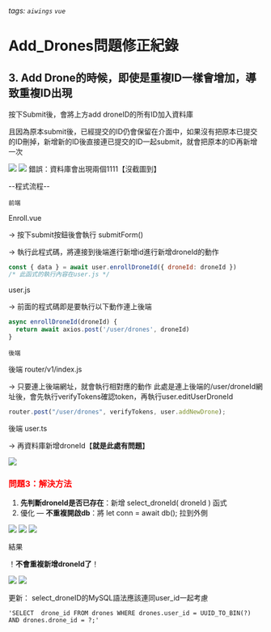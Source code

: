 ###### tags: `aiwings` `vue`
# Add_Drones問題修正紀錄

## 3. Add Drone的時候，即使是重複ID一樣會增加，導致重複ID出現

按下Submit後，會將上方add droneID的所有ID加入資料庫

且因為原本submit後，已經提交的ID仍會保留在介面中，如果沒有把原本已提交的ID刪掉，新增新的ID後直接連已提交的ID一起submit，就會把原本的ID再新增一次

![](https://i.imgur.com/AFucMqi.jpg)
![](https://i.imgur.com/J854ioW.jpg)
錯誤：資料庫會出現兩個1111【沒截圖到】

--程式流程--

`前端`

Enroll.vue

→ 按下submit按鈕後會執行 submitForm()

→ 執行此程式碼，將連接到後端進行新增id進行新增droneId的動作

```js
const { data } = await user.enrollDroneId({ droneId: droneId })
/* 此函式的執行內容在user.js */
```

user.js

→ 前面的程式碼即是要執行以下動作連上後端

```js
async enrollDroneId(droneId) {
  return await axios.post('/user/drones', droneId)
}
```

`後端`

後端 router/v1/index.js

→ 只要連上後端網址，就會執行相對應的動作
此處是連上後端的/user/droneId網址後，會先執行verifyTokens確認token，再執行user.editUserDroneId

```js
router.post("/user/drones", verifyTokens, user.addNewDrone);
```

後端 user.ts

→ 再資料庫新增droneId【**就是此處有問題**】

![](https://i.imgur.com/z5lPhU7.png)

### **<font color="Red">問題3：解決方法</font>**

1. **先判斷droneId是否已存在**：新增 select_droneId( droneId ) 函式
2. 優化 — **不重複開啟db**：將 let conn = await db(); 拉到外側

![](https://i.imgur.com/ni3yzD3.png)
![](https://i.imgur.com/KUrS8xy.png)
![](https://i.imgur.com/Oz8nwzD.png)

結果

！**不會重複新增droneId了**！

![](https://i.imgur.com/uNjE4uO.png)
![](https://i.imgur.com/lXgjQRF.png)

更新：
select_droneID的MySQL語法應該連同user_id一起考慮
```javascript=
'SELECT  drone_id FROM drones WHERE drones.user_id = UUID_TO_BIN(?) AND drones.drone_id = ?;'
```

